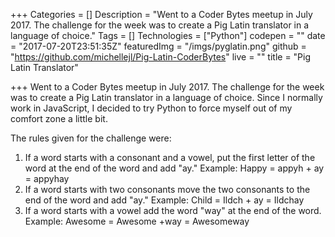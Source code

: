 +++
Categories = []
Description = "Went to a Coder Bytes meetup in July 2017. The challenge for the week was to create a Pig Latin translator in a language of choice."
Tags = []
Technologies = ["Python"]
codepen = ""
date = "2017-07-20T23:51:35Z"
featuredImg = "/imgs/pyglatin.png"
github = "https://github.com/michellejl/Pig-Latin-CoderBytes"
live = ""
title = "Pig Latin Translator"

+++
Went to a Coder Bytes meetup in July 2017. The challenge for the week was to create a Pig Latin translator in a language of choice. Since I normally work in JavaScript, I decided to try Python to force myself out of my comfort zone a little bit. 

The rules given for the challenge were:

1. If a word starts with a consonant and a vowel, put the first letter of the word at the end of the word and add "ay."  Example: Happy = appyh + ay = appyhay
2. If a word starts with two consonants move the two consonants to the end of the word and add "ay." Example: Child = Ildch + ay = Ildchay
3. If a word starts with a vowel add the word "way" at the end of the word. Example: Awesome = Awesome +way = Awesomeway